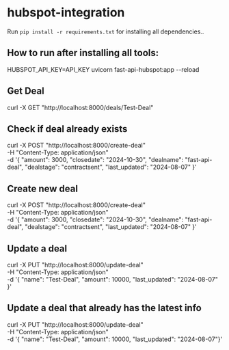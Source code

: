 # hubspot-integration

Run `pip install -r requirements.txt` for installing all dependencies.. 

## How to run after installing all tools:
HUBSPOT_API_KEY=API_KEY uvicorn fast-api-hubspot:app --reload
## Get Deal
curl -X GET "http://localhost:8000/deals/Test-Deal"

## Check if deal already exists
curl -X POST "http://localhost:8000/create-deal" \
-H "Content-Type: application/json" \
-d '{
  "amount": 3000,
  "closedate": "2024-10-30",
  "dealname": "fast-api-deal",
  "dealstage": "contractsent",
  "last_updated": "2024-08-07"
}'

## Create new deal
curl -X POST "http://localhost:8000/create-deal" \
-H "Content-Type: application/json" \
-d '{
  "amount": 3000,
  "closedate": "2024-10-30",
  "dealname": "fast-api-deal",
  "dealstage": "contractsent",
  "last_updated": "2024-08-07"
}'

## Update a deal
curl -X PUT "http://localhost:8000/update-deal" \
-H "Content-Type: application/json" \
-d '{
  "name": "Test-Deal",
  "amount": 10000,
  "last_updated": "2024-08-07"
}'

## Update a deal that already has the latest info
curl -X PUT "http://localhost:8000/update-deal" \
-H "Content-Type: application/json" \
-d '{
  "name": "Test-Deal",
  "amount": 10000,
  "last_updated": "2024-08-07"}'